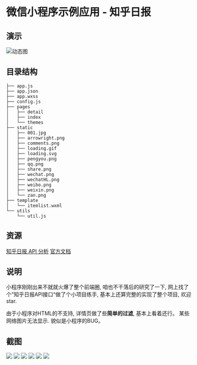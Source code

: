 # 微信小程序示例应用 - 知乎日报

## 演示
![动态图](./demo/demo.gif)

## 目录结构
```
├── app.js
├── app.json
├── app.wxss
├── config.js
├── pages
│   ├── detail
│   ├── index
│   └── themes
├── static
│   ├── 001.jpg
│   ├── arrowright.png
│   ├── comments.png
│   ├── loading.gif
│   ├── loading.svg
│   ├── pengyou.png
│   ├── qq.png
│   ├── share.png
│   ├── wechat.png
│   ├── wechatHL.png
│   ├── weibo.png
│   ├── weixin.png
│   └── zan.png
├── template
│   └── itemlist.wxml
└── utils
    └── util.js
```

## 资源
[知乎日报 API 分析](https://github.com/izzyleung/ZhihuDailyPurify/wiki/知乎日报-API-分析)
[官方文档](https://mp.weixin.qq.com/debug/wxadoc/dev/?t=1475052055990)

## 说明
小程序刚刚出来不就就火爆了整个前端圈, 咱也不干落后的研究了一下, 网上找了个”知乎日报API接口“做了个小项目练手, 基本上还算完整的实现了整个项目, 欢迎 star.

由于小程序对HTML的不支持, 详情页做了些**简单的过滤**, 基本上看着还行。
某些网络图片无法显示. 貌似是小程序的BUG。



## 截图

![](./demo/QQ20161009-1@2x.png)
![](./demo/QQ20161009-2@2x.png)
![](./demo/QQ20161009-3@2x.png)
![](./demo/QQ20161009-4@2x.png)
![](./demo/QQ20161009-5@2x.png)
![](./demo/QQ20161009-6@2x.png)